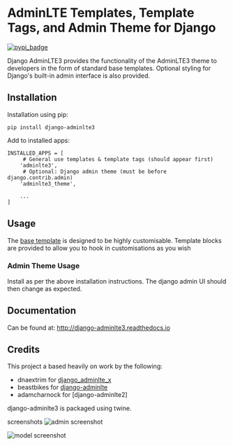AdminLTE Templates, Template Tags, and Admin Theme for Django
=============================================================

[![pypi_badge](https://badge.fury.io/py/django-adminlte3.png)](https://pypi.python.org/pypi/django-adminlte3)

Django AdminLTE3 provides the functionality of the AdminLTE3 theme
to developers in the form of standard base templates. Optional styling for
Django's built-in admin interface is also provided.

Installation
------------

Installation using pip:

    pip install django-adminlte3

Add to installed apps:

    INSTALLED_APPS = [
         # General use templates & template tags (should appear first)
        'adminlte3',
         # Optional: Django admin theme (must be before django.contrib.admin)
        'adminlte3_theme',

        ...
    ]

Usage
-----

The [base template] is designed to be highly customisable. Template blocks are provided to
allow you to hook in customisations as you wish

### Admin Theme Usage

Install as per the above installation instructions. The django admin UI should then change as expected.

Documentation
-------------

Can be found at: http://django-adminlte3.readthedocs.io

Credits
-------

This project a based heavily on work by the following:

* dnaextrim for [django_adminlte_x]
* beastbikes for [django-adminlte]
* adamcharnock for [django-adminlte2]

django-adminlte3 is packaged using twine.

  [django_adminlte_x]: https://github.com/dnaextrim/django_adminlte_x
  [django-adminlte]: https://github.com/beastbikes/django-adminlte/
  [base template2]: https://github.com/adamcharnock/django-adminlte2/blob/master/django_adminlte/templates/adminlte/base.html
  [base template]: https://github.com/d-demirci/django-adminlte3/blob/master/adminlte3/templates/adminlte/base.html

screenshots
![admin screenshot](https://user-images.githubusercontent.com/24219129/68517929-b39f4480-029a-11ea-9c34-4961fb3f5bf6.png)

![model screenshot](https://user-images.githubusercontent.com/24219129/68517976-e6e1d380-029a-11ea-8cde-b8373fce301b.png)